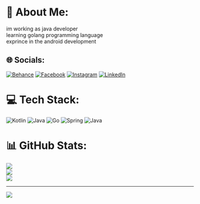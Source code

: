 # 💫 About Me:
im working as java developer<br>learning golang programming language<br>exprince in the android development


## 🌐 Socials:
[![Behance](https://img.shields.io/badge/Behance-1769ff?logo=behance&logoColor=white)](https://behance.net/Amirft79) [![Facebook](https://img.shields.io/badge/Facebook-%231877F2.svg?logo=Facebook&logoColor=white)](https://facebook.com/amirhossein_ft7) [![Instagram](https://img.shields.io/badge/Instagram-%23E4405F.svg?logo=Instagram&logoColor=white)](https://instagram.com/amirhossein_ft7) [![LinkedIn](https://img.shields.io/badge/LinkedIn-%230077B5.svg?logo=linkedin&logoColor=white)](https://linkedin.com/in/linkedin.com/in/amirhossein-fardi) 

# 💻 Tech Stack:
![Kotlin](https://img.shields.io/badge/kotlin-%230095D5.svg?style=for-the-badge&logo=kotlin&logoColor=white) ![Java](https://img.shields.io/badge/java-%23ED8B00.svg?style=for-the-badge&logo=java&logoColor=white) ![Go](https://img.shields.io/badge/go-%2300ADD8.svg?style=for-the-badge&logo=go&logoColor=white) ![Spring](https://img.shields.io/badge/spring-%236DB33F.svg?style=for-the-badge&logo=spring&logoColor=white) ![Java](https://img.shields.io/badge/java-%23ED8B00.svg?style=for-the-badge&logo=java&logoColor=white)
# 📊 GitHub Stats:
![](https://github-readme-stats.vercel.app/api?username=Amirft79&theme=dark&hide_border=false&include_all_commits=false&count_private=false)<br/>
![](https://github-readme-streak-stats.herokuapp.com/?user=Amirft79&theme=dark&hide_border=false)<br/>
![](https://github-readme-stats.vercel.app/api/top-langs/?username=Amirft79&theme=dark&hide_border=false&include_all_commits=false&count_private=false&layout=compact)

---
[![](https://visitcount.itsvg.in/api?id=Amirft79&icon=0&color=0)](https://visitcount.itsvg.in)

<!-- Proudly created with GPRM ( https://gprm.itsvg.in ) -->
